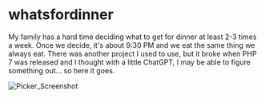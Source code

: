 # whatsfordinner
My family has a hard time deciding what to get for dinner at least 2-3 times a week.  Once we decide, it's about 9:30 PM and we eat the same thing we always eat.  There was another project I used to use, but it broke when PHP 7 was released and I thought with a little ChatGPT, I may be able to figure something out... so here it goes.

![Picker_Screenshot](https://github.com/user-attachments/assets/bb6b86e6-ab8c-4be5-bf0d-a125dfc9893e)
